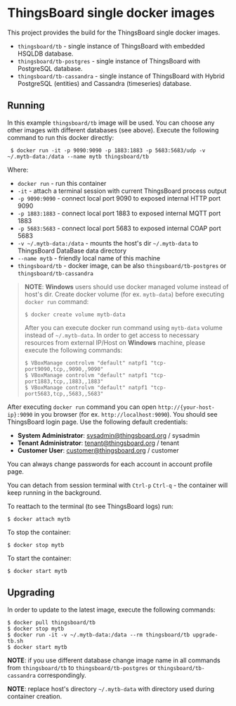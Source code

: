 # ThingsBoard single docker images 

This project provides the build for the ThingsBoard single docker images.

* `thingsboard/tb` - single instance of ThingsBoard with embedded HSQLDB database.
* `thingsboard/tb-postgres` - single instance of ThingsBoard with PostgreSQL database.
* `thingsboard/tb-cassandra` - single instance of ThingsBoard with Hybrid PostgreSQL (entities) and Cassandra (timeseries) database.

## Running

In this example `thingsboard/tb` image will be used. You can choose any other images with different databases (see above).
Execute the following command to run this docker directly:

` 
$ docker run -it -p 9090:9090 -p 1883:1883 -p 5683:5683/udp -v ~/.mytb-data:/data --name mytb thingsboard/tb
` 

Where: 
    
- `docker run`              - run this container
- `-it`                     - attach a terminal session with current ThingsBoard process output
- `-p 9090:9090`            - connect local port 9090 to exposed internal HTTP port 9090
- `-p 1883:1883`            - connect local port 1883 to exposed internal MQTT port 1883    
- `-p 5683:5683`            - connect local port 5683 to exposed internal COAP port 5683 
- `-v ~/.mytb-data:/data`   - mounts the host's dir `~/.mytb-data` to ThingsBoard DataBase data directory
- `--name mytb`             - friendly local name of this machine
- `thingsboard/tb`          - docker image, can be also `thingsboard/tb-postgres` or `thingsboard/tb-cassandra`

> **NOTE**: **Windows** users should use docker managed volume instead of host's dir. Create docker volume (for ex. `mytb-data`) before executing `docker run` command:
> ```
> $ docker create volume mytb-data
> ```
> After you can execute docker run command using `mytb-data` volume instead of `~/.mytb-data`.
> In order to get access to necessary resources from external IP/Host on **Windows** machine, please execute the following commands:
> ```
> $ VBoxManage controlvm "default" natpf1 "tcp-port9090,tcp,,9090,,9090"  
> $ VBoxManage controlvm "default" natpf1 "tcp-port1883,tcp,,1883,,1883"
> $ VBoxManage controlvm "default" natpf1 "tcp-port5683,tcp,,5683,,5683"
> ```

After executing `docker run` command you can open `http://{your-host-ip}:9090` in you browser (for ex. `http://localhost:9090`). You should see ThingsBoard login page.
Use the following default credentials:

- **System Administrator**: sysadmin@thingsboard.org / sysadmin
- **Tenant Administrator**: tenant@thingsboard.org / tenant
- **Customer User**: customer@thingsboard.org / customer
    
You can always change passwords for each account in account profile page.

You can detach from session terminal with `Ctrl-p` `Ctrl-q` - the container will keep running in the background.

To reattach to the terminal (to see ThingsBoard logs) run:

```
$ docker attach mytb
```

To stop the container:

```
$ docker stop mytb
```

To start the container:

```
$ docker start mytb
```

## Upgrading

In order to update to the latest image, execute the following commands:

```
$ docker pull thingsboard/tb
$ docker stop mytb
$ docker run -it -v ~/.mytb-data:/data --rm thingsboard/tb upgrade-tb.sh
$ docker start mytb
```

**NOTE**: if you use different database change image name in all commands from `thingsboard/tb` to `thingsboard/tb-postgres` or `thingsboard/tb-cassandra` correspondingly.
 
**NOTE**: replace host's directory `~/.mytb-data` with directory used during container creation. 

